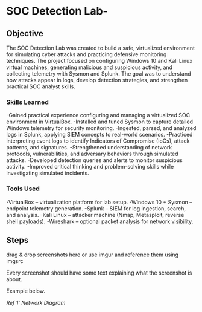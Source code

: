 # SOC Detection Lab-

## Objective

The SOC Detection Lab was created to build a safe, virtualized environment for simulating cyber attacks and practicing defensive monitoring techniques. The project focused on configuring Windows 10 and Kali Linux virtual machines, generating malicious and suspicious activity, and collecting telemetry with Sysmon and Splunk. The goal was to understand how attacks appear in logs, develop detection strategies, and strengthen practical SOC analyst skills.

### Skills Learned

-Gained practical experience configuring and managing a virtualized SOC environment in VirtualBox.
-Installed and tuned Sysmon to capture detailed Windows telemetry for security monitoring.
-Ingested, parsed, and analyzed logs in Splunk, applying SIEM concepts to real-world scenarios.
-Practiced interpreting event logs to identify Indicators of Compromise (IoCs), attack patterns, and signatures.
-Strengthened understanding of network protocols, vulnerabilities, and adversary behaviors through simulated attacks.
-Developed detection queries and alerts to monitor suspicious activity.
-Improved critical thinking and problem-solving skills while investigating simulated incidents.

### Tools Used

-VirtualBox – virtualization platform for lab setup.
-Windows 10 + Sysmon – endpoint telemetry generation.
-Splunk – SIEM for log ingestion, search, and analysis.
-Kali Linux – attacker machine (Nmap, Metasploit, reverse shell payloads).
-Wireshark – optional packet analysis for network visibility.

## Steps
drag & drop screenshots here or use imgur and reference them using imgsrc

Every screenshot should have some text explaining what the screenshot is about.

Example below.

*Ref 1: Network Diagram*
